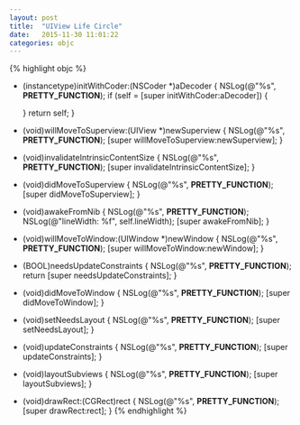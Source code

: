 ```yaml
---
layout: post
title:  "UIView Life Circle"
date:   2015-11-30 11:01:22
categories: objc
---
```

{% highlight objc %}
- (instancetype)initWithCoder:(NSCoder *)aDecoder {
    NSLog(@"%s", __PRETTY_FUNCTION__);
    if (self = [super initWithCoder:aDecoder]) {

    }
    return self;
}

- (void)willMoveToSuperview:(UIView *)newSuperview {
    NSLog(@"%s", __PRETTY_FUNCTION__);
    [super willMoveToSuperview:newSuperview];
}

- (void)invalidateIntrinsicContentSize {
    NSLog(@"%s", __PRETTY_FUNCTION__);
    [super invalidateIntrinsicContentSize];
}

- (void)didMoveToSuperview {
    NSLog(@"%s", __PRETTY_FUNCTION__);
    [super didMoveToSuperview];
}

- (void)awakeFromNib {
    NSLog(@"%s", __PRETTY_FUNCTION__);
    NSLog(@"lineWidth: %f", self.lineWidth);
    [super awakeFromNib];
}

- (void)willMoveToWindow:(UIWindow *)newWindow {
    NSLog(@"%s", __PRETTY_FUNCTION__);
    [super willMoveToWindow:newWindow];
}

- (BOOL)needsUpdateConstraints {
    NSLog(@"%s", __PRETTY_FUNCTION__);
    return [super needsUpdateConstraints];
}

- (void)didMoveToWindow {
    NSLog(@"%s", __PRETTY_FUNCTION__);
    [super didMoveToWindow];
}

- (void)setNeedsLayout {
    NSLog(@"%s", __PRETTY_FUNCTION__);
    [super setNeedsLayout];
}

- (void)updateConstraints {
    NSLog(@"%s", __PRETTY_FUNCTION__);
    [super updateConstraints];
}

- (void)layoutSubviews {
    NSLog(@"%s", __PRETTY_FUNCTION__);
    [super layoutSubviews];
}

- (void)drawRect:(CGRect)rect {
    NSLog(@"%s", __PRETTY_FUNCTION__);
    [super drawRect:rect];
}
{% endhighlight %}